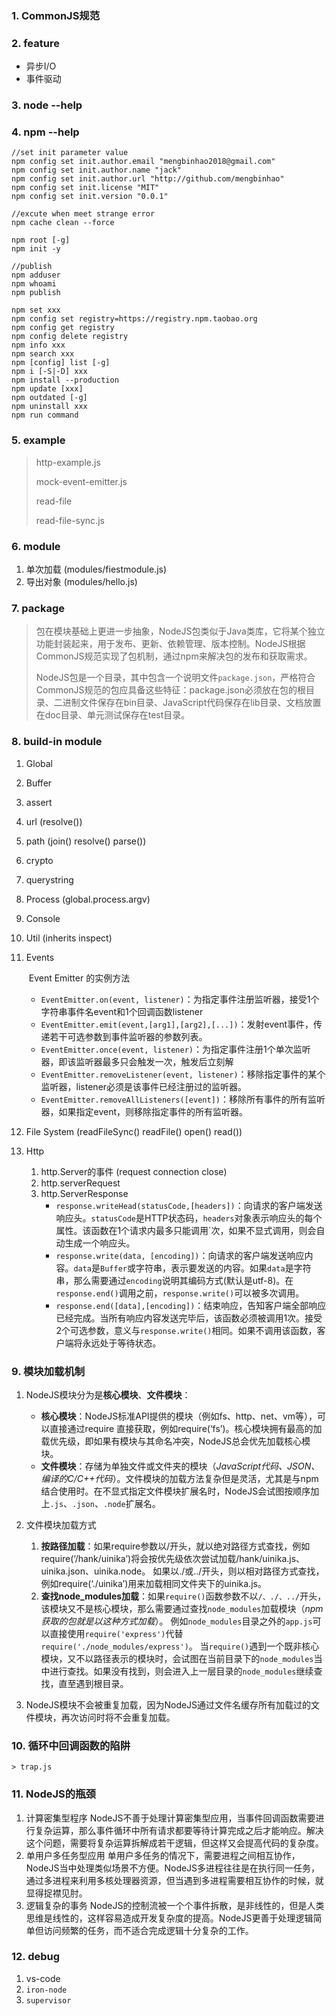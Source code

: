 ### 1. CommonJS规范

### 2. feature

   - 异步I/O
   - 事件驱动

### 3. node --help

### 4. npm --help

   ```
   //set init parameter value
   npm config set init.author.email "mengbinhao2018@gmail.com"
   npm config set init.author.name "jack"
   npm config set init.author.url "http://github.com/mengbinhao"
   npm config set init.license "MIT"
   npm config set init.version "0.0.1"

   //excute when meet strange error
   npm cache clean --force

   npm root [-g]
   npm init -y

   //publish
   npm adduser
   npm whoami
   npm publish

   npm set xxx
   npm config set registry=https://registry.npm.taobao.org
   npm config get registry
   npm config delete registry
   npm info xxx
   npm search xxx
   npm [config] list [-g]
   npm i [-S|-D] xxx
   npm install --production
   npm update [xxx]
   npm outdated [-g]
   npm uninstall xxx
   npm run command
   ```

### 5. example

   > http-example.js
   >
   > mock-event-emitter.js
   >
   > read-file
   >
   > read-file-sync.js

### 6. module

   1. 单次加载 (modules/fiestmodule.js)
   2. 导出对象 (modules/hello.js)

### 7. package

   >包在模块基础上更进一步抽象，NodeJS包类似于Java类库，它将某个独立功能封装起来，用于发布、更新、依赖管理、版本控制。NodeJS根据CommonJS规范实现了包机制，通过npm来解决包的发布和获取需求。
   >
   >NodeJS包是一个目录，其中包含一个说明文件`package.json`，严格符合CommonJS规范的包应具备这些特征：package.json必须放在包的根目录、二进制文件保存在bin目录、JavaScript代码保存在lib目录、文档放置在doc目录、单元测试保存在test目录。

### 8. build-in module

   1. Global

   2. Buffer

   3. assert

   4. url  (resolve())

   5. path   (join()   resolve()  parse())

   6. crypto

   7. querystring

   8. Process  (global.process.argv)

   9. Console

   10. Util     (inherits   inspect)

   11. Events

       ​    Event Emitter 的实例方法

       - `EventEmitter.on(event, listener)`：为指定事件注册监听器，接受1个字符串事件名event和1个回调函数listener
       - `EventEmitter.emit(event,[arg1],[arg2],[...])`：发射event事件，传递若干可选参数到事件监听器的参数列表。
       - `EventEmitter.once(event, listener)`：为指定事件注册1个单次监听器，即该监听器最多只会触发一次，触发后立刻解 
       - `EventEmitter.removeListener(event, listener)`：移除指定事件的某个监听器，listener必须是该事件已经注册过的监听器。
       - `EventEmitter.removeAllListeners([event])`：移除所有事件的所有监听器，如果指定event，则移除指定事件的所有监听器。

   12. File System (readFileSync() readFile()  open() read())

   13. Http

       1. http.Server的事件 (request  connection  close)
       2. http.serverRequest
       3. http.ServerResponse
          - `response.writeHead(statusCode,[headers])`：向请求的客户端发送响应头。`statusCode`是HTTP状态码，`headers`对象表示响应头的每个属性。该函数在1个请求内最多只能调用`次，如果不显式调用，则会自动生成一个响应头。
          - `response.write(data, [encoding])`：向请求的客户端发送响应内容。`data`是`Buffer`或字符串，表示要发送的内容。如果`data`是字符串，那么需要通过`encoding`说明其编码方式(默认是utf-8)。在`response.end()`调用之前，`response.write()`可以被多次调用。
          - `response.end([data],[encoding])`：结束响应，告知客户端全部响应已经完成。当所有响应内容发送完毕后，该函数必须被调用1次。接受2个可选参数，意义与`response.write()`相同。如果不调用该函数，客户端将永远处于等待状态。

### 9. 模块加载机制

   1. NodeJS模块分为是**核心模块**、**文件模块**：

      - **核心模块**：NodeJS标准API提供的模块（例如fs、http、net、vm等），可以直接通过require 直接获取，例如require(‘fs’)。核心模块拥有最高的加载优先级，即如果有模块与其命名冲突，NodeJS总会优先加载核心模块。
      - **文件模块**：存储为单独文件或文件夹的模块（*JavaScript代码、JSON、编译的C/C++代码*）。文件模块的加载方法复杂但是灵活，尤其是与npm结合使用时。在不显式指定文件模块扩展名时，NodeJS会试图按顺序加上`.js`、`.json`、`.node`扩展名。

   2. 文件模块加载方式
      1. **按路径加载**：如果require参数以/开头，就以绝对路径方式查找，例如require(‘/hank/uinika’)将会按优先级依次尝试加载/hank/uinika.js、uinika.json、uinika.node。 如果以./或../开头，则以相对路径方式查找，例如require(‘./uinika’)用来加载相同文件夹下的uinika.js。
      2. **查找node_modules加载**：如果`require()`函数参数不以`/、./、../`开头，该模块又不是核心模块，那么需要通过查找`node_modules`加载模块（*npm获取的包就是以这种方式加载*）。 例如`node_modules`目录之外的`app.js`可以直接使用`require('express')`代替`require('./node_modules/express')`。 当`require()`遇到一个既非核心模块，又不以路径表示的模块时，会试图在当前目录下的`node_modules`当中进行查找。如果没有找到，则会进入上一层目录的`node_modules`继续查找，直至遇到根目录。

   3. NodeJS模块不会被重复加载，因为NodeJS通过文件名缓存所有加载过的文件模块，再次访问时将不会重复加载。

### 10. 循环中回调函数的陷阱

    > trap.js

### 11. NodeJS的瓶颈

1. 计算密集型程序
    NodeJS不善于处理计算密集型应用，当事件回调函数需要进行复杂运算，那么事件循环中所有请求都要等待计算完成之后才能响应。解决这个问题，需要将复杂运算拆解成若干逻辑，但这样又会提高代码的复杂度。
2. 单用户多任务型应用
    单用户多任务的情况下，需要进程之间相互协作，NodeJS当中处理类似场景不方便。NodeJS多进程往往是在执行同一任务，通过多进程来利用多核处理器资源，但当遇到多进程需要相互协作的时候，就显得捉襟见肘。
3. 逻辑复杂的事务
    NodeJS的控制流被一个个事件拆散，是非线性的，但是人类思维是线性的，这样容易造成开发复杂度的提高。NodeJS更善于处理逻辑简单但访问频繁的任务，而不适合完成逻辑十分复杂的工作。

### 12. debug
1. vs-code
2. `iron-node`
3. `supervisor`